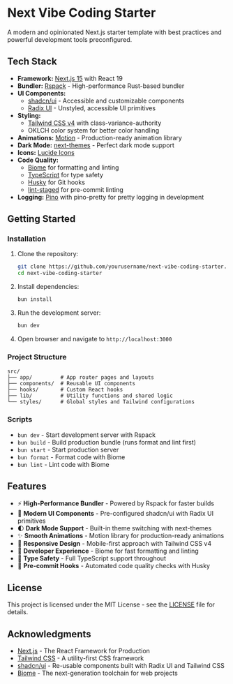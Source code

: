 # Next Vibe Coding Starter

A modern and opinionated Next.js starter template with best practices and powerful development tools preconfigured.

## Tech Stack

- **Framework:** [Next.js 15](https://nextjs.org/) with React 19
- **Bundler:** [Rspack](https://rspack.dev/) - High-performance Rust-based bundler
- **UI Components:** 
  - [shadcn/ui](https://ui.shadcn.com/) - Accessible and customizable components
  - [Radix UI](https://www.radix-ui.com/) - Unstyled, accessible UI primitives
- **Styling:** 
  - [Tailwind CSS v4](https://tailwindcss.com/) with class-variance-authority
  - OKLCH color system for better color handling
- **Animations:** [Motion](https://motion.dev/) - Production-ready animation library
- **Dark Mode:** [next-themes](https://github.com/pacocoursey/next-themes) - Perfect dark mode support
- **Icons:** [Lucide Icons](https://lucide.dev/)
- **Code Quality:**
  - [Biome](https://biomejs.dev/) for formatting and linting
  - [TypeScript](https://www.typescriptlang.org/) for type safety
  - [Husky](https://typicode.github.io/husky/) for Git hooks
  - [lint-staged](https://github.com/lint-staged/lint-staged) for pre-commit linting
- **Logging:** [Pino](https://github.com/pinojs/pino) with pino-pretty for pretty logging in development

## Getting Started

### Installation

1. Clone the repository:
    ```bash
    git clone https://github.com/yourusername/next-vibe-coding-starter.git
    cd next-vibe-coding-starter
    ```

2. Install dependencies:
    ```bash
    bun install
    ```

3. Run the development server:
    ```bash
    bun dev
    ```

4. Open browser and navigate to `http://localhost:3000`

### Project Structure

```
src/
├── app/         # App router pages and layouts
├── components/  # Reusable UI components
├── hooks/       # Custom React hooks
├── lib/         # Utility functions and shared logic
└── styles/      # Global styles and Tailwind configurations
```

### Scripts

- `bun dev` - Start development server with Rspack
- `bun build` - Build production bundle (runs format and lint first)
- `bun start` - Start production server
- `bun format` - Format code with Biome
- `bun lint` - Lint code with Biome

## Features

- ⚡ **High-Performance Bundler** - Powered by Rspack for faster builds
- 🎨 **Modern UI Components** - Pre-configured shadcn/ui with Radix UI primitives
- 🌓 **Dark Mode Support** - Built-in theme switching with next-themes
- ✨ **Smooth Animations** - Motion library for production-ready animations
- 📱 **Responsive Design** - Mobile-first approach with Tailwind CSS v4
- 🔧 **Developer Experience** - Biome for fast formatting and linting
- 🎯 **Type Safety** - Full TypeScript support throughout
- 🚀 **Pre-commit Hooks** - Automated code quality checks with Husky

## License

This project is licensed under the MIT License - see the [LICENSE](LICENSE) file for details.

## Acknowledgments

- [Next.js](https://nextjs.org/) - The React Framework for Production
- [Tailwind CSS](https://tailwindcss.com/) - A utility-first CSS framework
- [shadcn/ui](https://ui.shadcn.com/) - Re-usable components built with Radix UI and Tailwind CSS
- [Biome](https://biomejs.dev/) - The next-generation toolchain for web projects